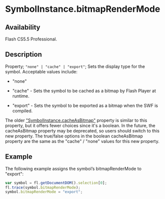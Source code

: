 # SymbolInstance.bitmapRenderMode

## Availability

Flash CS5.5 Professional.

## Description

Property; `"none" | "cache" | "export"`; Sets the display type for the symbol. Acceptable values include:

- "none"

- "cache" - Sets the symbol to be cached as a bitmap by Flash Player at runtime.

- "export" - Sets the symbol to be exported as a bitmap when the SWF is compiled.

The older ["SymbolInstance.cacheAsBitmap"](../SymbolInstance_object/SymbolInstance7.md) property is similar to this property, but it offers fewer choices since it's a boolean. In the future, the cacheAsBitmap property may be deprecated, so users should switch to this new property. The true/false options in the boolean cacheAsBitmap property are the same as the "cache" / "none" values for this new property.

## Example

The following example assigns the symbol’s bitmapRenderMode to "export":

```javascript
var symbol = fl.getDocumentDOM().selection[0];
fl.trace(symbol.bitmapRenderMode);
symbol.bitmapRenderMode = "export";
```
